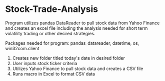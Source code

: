 # Stock-Trade-Analysis
Program utilizes pandas DataReader to pull stock data from Yahoo Finance and creates an excel file including the analysis needed for short term volatility trading or other desired strategies.

Packages needed for program: pandas_datareader, datetime, os, win32com.client

    
1. Creates new folder titled today's date in desired folder
2. User inputs stock ticker criteria
3. Utilizes Yahoo Finance to pull stock data and creates a CSV file
4. Runs macro in Excel to format CSV data
